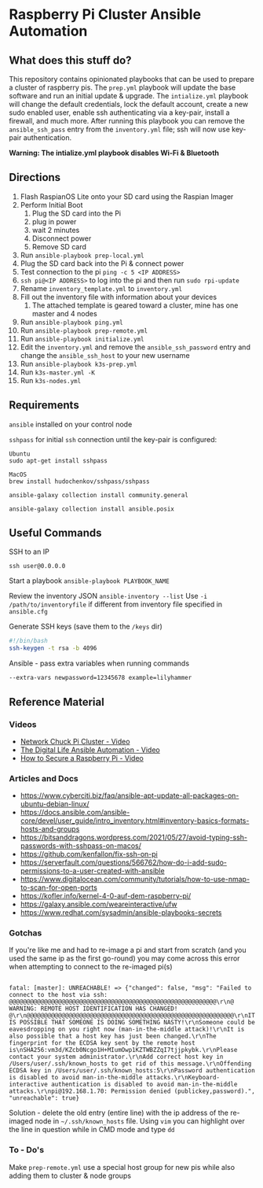 # Raspberry Pi Cluster Ansible Automation

## What does this stuff do?

This repository contains opinionated playbooks that can be used to prepare a cluster of raspberry pis. The `prep.yml` playbook will update the base software and run an initial update & upgrade. The `intialize.yml` playbook will change the default credentials, lock the default account, create a new sudo enabled user, enable ssh authenticating via a key-pair, install a firewall, and much more. After running this playbook you can remove the `ansible_ssh_pass` entry from the `inventory.yml` file; ssh will now use key-pair authentication.

**Warning: The intialize.yml playbook disables Wi-Fi & Bluetooth**

## Directions


1. Flash RaspianOS Lite onto your SD card using the Raspian Imager
2. Perform Initial Boot
   1. Plug the SD card into the Pi
   2. plug in power
   3. wait 2 minutes
   4. Disconnect power
   5. Remove SD card 
1. Run `ansible-playbook prep-local.yml`
2. Plug the SD card back into the Pi & connect power
3. Test connection to the pi `ping -c 5 <IP ADDRESS>`
4. `ssh pi@<IP ADDRESS>` to log into the pi and then run `sudo rpi-update`
5. Rename `inventory_template.yml` to `inventory.yml`
6. Fill out the inventory file with information about your devices
   1. The attached template is geared toward a cluster, mine has one master and 4 nodes
7. Run `ansible-playbook ping.yml`
8. Run `ansible-playbook prep-remote.yml`
9. Run `ansible-playbook initialize.yml`
10. Edit the `inventory.yml` and remove the `ansible_ssh_password` entry and change the `ansible_ssh_host` to your new username
11. Run `ansible-playbook k3s-prep.yml`
12. Run `k3s-master.yml -K`
13. Run `k3s-nodes.yml`

## Requirements

`ansible` installed on your control node

`sshpass` for initial `ssh` connection until the key-pair is configured:

    Ubuntu
    sudo apt-get install sshpass

    MacOS
    brew install hudochenkov/sshpass/sshpass

`ansible-galaxy collection install community.general`

`ansible-galaxy collection install ansible.posix`


## Useful Commands

SSH to an IP
```
ssh user@0.0.0.0
```

Start a playbook
`ansible-playbook PLAYBOOK_NAME`

Review the inventory JSON
`ansible-inventory --list`
    Use `-i /path/to/inventoryfile` if different from inventory file specified in `ansible.cfg`

Generate SSH keys (save them to the `/keys` dir)
```bash
#!/bin/bash
ssh-keygen -t rsa -b 4096
```

Ansible - pass extra variables when running commands
```
--extra-vars newpassword=12345678 example=lilyhammer
```
## Reference Material

### Videos
- [Network Chuck Pi Cluster - Video](https://www.youtube.com/watch?v=X9fSMGkjtug&t=1058s)
- [The Digital Life Ansible Automation - Video](https://www.youtube.com/watch?v=uR1_hlHxvhc&t=1382s)
- [How to Secure a Raspberry Pi - Video](https://www.youtube.com/watch?v=ukHcTCdOKrc)


### Articles and Docs
- https://www.cyberciti.biz/faq/ansible-apt-update-all-packages-on-ubuntu-debian-linux/
- https://docs.ansible.com/ansible-core/devel/user_guide/intro_inventory.html#inventory-basics-formats-hosts-and-groups
- https://bitsanddragons.wordpress.com/2021/05/27/avoid-typing-ssh-passwords-with-sshpass-on-macos/
- https://github.com/kenfallon/fix-ssh-on-pi
- https://serverfault.com/questions/566762/how-do-i-add-sudo-permissions-to-a-user-created-with-ansible
- https://www.digitalocean.com/community/tutorials/how-to-use-nmap-to-scan-for-open-ports
- https://kofler.info/kernel-4-0-auf-dem-raspberry-pi/
- https://galaxy.ansible.com/weareinteractive/ufw
- https://www.redhat.com/sysadmin/ansible-playbooks-secrets

### Gotchas

If you're like me and had to re-image a pi and start from scratch (and you used the same ip as the first go-round) you may come across this error when attempting to connect to the re-imaged pi(s) 

```

fatal: [master]: UNREACHABLE! => {"changed": false, "msg": "Failed to connect to the host via ssh: @@@@@@@@@@@@@@@@@@@@@@@@@@@@@@@@@@@@@@@@@@@@@@@@@@@@@@@@@@@\r\n@    WARNING: REMOTE HOST IDENTIFICATION HAS CHANGED!     @\r\n@@@@@@@@@@@@@@@@@@@@@@@@@@@@@@@@@@@@@@@@@@@@@@@@@@@@@@@@@@@\r\nIT IS POSSIBLE THAT SOMEONE IS DOING SOMETHING NASTY!\r\nSomeone could be eavesdropping on you right now (man-in-the-middle attack)!\r\nIt is also possible that a host key has just been changed.\r\nThe fingerprint for the ECDSA key sent by the remote host is\nSHA256:vm3d/KZcb0Ncgo1H+MIumOwp1KZTWBZZqI7tjjpkybk.\r\nPlease contact your system administrator.\r\nAdd correct host key in /Users/user/.ssh/known_hosts to get rid of this message.\r\nOffending ECDSA key in /Users/user/.ssh/known_hosts:5\r\nPassword authentication is disabled to avoid man-in-the-middle attacks.\r\nKeyboard-interactive authentication is disabled to avoid man-in-the-middle attacks.\r\npi@192.168.1.70: Permission denied (publickey,password).", "unreachable": true}

```

Solution - delete the old entry (entire line) with the ip address of the re-imaged node in `~/.ssh/known_hosts` file. Using `vim` you can highlight over the line in question while in CMD mode and type `dd`


### To - Do's

Make `prep-remote.yml` use a special host group for new pis while also adding them to cluster & node groups
